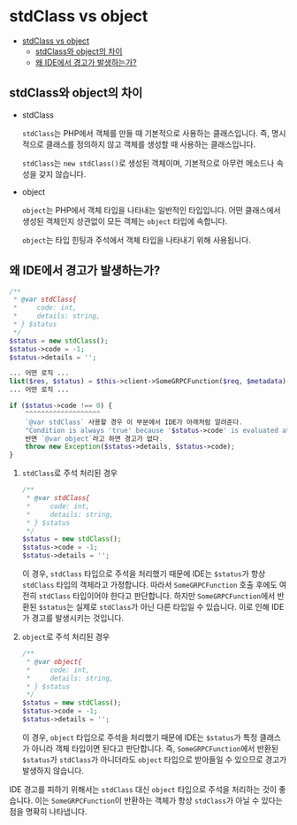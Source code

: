 # stdClass vs object

- [stdClass vs object](#stdclass-vs-object)
    - [stdClass와 object의 차이](#stdclass와-object의-차이)
    - [왜 IDE에서 경고가 발생하는가?](#왜-ide에서-경고가-발생하는가)

## stdClass와 object의 차이

- stdClass

    `stdClass`는 PHP에서 객체를 만들 때 기본적으로 사용하는 클래스입니다.
    즉, 명시적으로 클래스를 정의하지 않고 객체를 생성할 때 사용하는 클래스입니다.

    `stdClass`는 `new stdClass()`로 생성된 객체이며, 기본적으로 아무런 메소드나 속성을 갖지 않습니다.

- object

    `object`는 PHP에서 객체 타입을 나타내는 일반적인 타입입니다.
    어떤 클래스에서 생성된 객체인지 상관없이 모든 객체는 `object` 타입에 속합니다.

    `object`는 타입 힌팅과 주석에서 객체 타입을 나타내기 위해 사용됩니다.

## 왜 IDE에서 경고가 발생하는가?

```php
/**
 * @var stdClass{
 *     code: int,
 *     details: string,
 * } $status
 */
$status = new stdClass();
$status->code = -1;
$status->details = '';

... 어떤 로직 ...
list($res, $status) = $this->client->SomeGRPCFunction($req, $metadata)->wait();
... 어떤 로직 ...

if ($status->code !== 0) {
    ^^^^^^^^^^^^^^^^^^^ 
    `@var stdClass` 사용할 경우 이 부분에서 IDE가 아래처럼 알려준다.
    "Condition is always 'true' because '$status->code' is evaluated at this point"
    반면 `@var object`라고 하면 경고가 없다.
    throw new Exception($status->details, $status->code);
}
```

1. `stdClass`로 주석 처리된 경우

    ```php
    /**
     * @var stdClass{
     *     code: int,
     *     details: string,
     * } $status
     */
    $status = new stdClass();
    $status->code = -1;
    $status->details = '';
    ```

    이 경우, `stdClass` 타입으로 주석을 처리했기 때문에 IDE는 `$status`가 항상 `stdClass` 타입의 객체라고 가정합니다.
    따라서 `SomeGRPCFunction` 호출 후에도 여전히 `stdClass` 타입이어야 한다고 판단합니다.
    하지만 `SomeGRPCFunction`에서 반환된 `$status`는 실제로 `stdClass`가 아닌 다른 타입일 수 있습니다.
    이로 인해 IDE가 경고를 발생시키는 것입니다.

2. `object`로 주석 처리된 경우

    ```php
    /**
     * @var object{
     *     code: int,
     *     details: string,
     * } $status
     */
    $status = new stdClass();
    $status->code = -1;
    $status->details = '';
    ```

   이 경우, `object` 타입으로 주석을 처리했기 때문에 IDE는 `$status`가 특정 클래스가 아니라 객체 타입이면 된다고 판단합니다.
   즉, `SomeGRPCFunction`에서 반환된 `$status`가 `stdClass`가 아니더라도 `object` 타입으로 받아들일 수 있으므로 경고가 발생하지 않습니다.

IDE 경고를 피하기 위해서는 `stdClass` 대신 `object` 타입으로 주석을 처리하는 것이 좋습니다.
이는 `SomeGRPCFunction`이 반환하는 객체가 항상 `stdClass`가 아닐 수 있다는 점을 명확히 나타냅니다.

